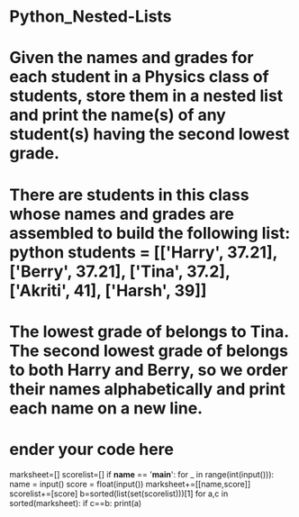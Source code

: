 # Python_Nested-Lists
# Given the names and grades for each student in a Physics class of  students, store them in a nested list and print the name(s) of any student(s) having the second lowest grade.
# There are  students in this class whose names and grades are assembled to build the following list: python students = [['Harry', 37.21],  ['Berry', 37.21], ['Tina', 37.2], ['Akriti', 41], ['Harsh', 39]]
 # The lowest grade of  belongs to Tina. The second lowest grade of  belongs to both Harry and Berry, so we order their names alphabetically and print each name on a new line.


# ender your code here

marksheet=[]
scorelist=[]
if __name__ == '__main__':
        for _ in range(int(input())):
                name = input()
                score = float(input())
                marksheet+=[[name,score]]
                scorelist+=[score]
        b=sorted(list(set(scorelist)))[1] 
        for a,c in sorted(marksheet):
             if c==b:
                    print(a)
